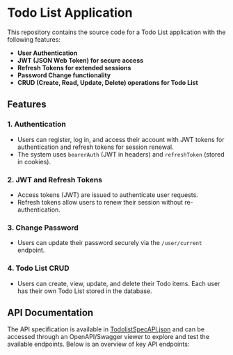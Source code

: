 # Todo List Application

This repository contains the source code for a Todo List application with the following features:

- **User Authentication**
- **JWT (JSON Web Token) for secure access**
- **Refresh Tokens for extended sessions**
- **Password Change functionality**
- **CRUD (Create, Read, Update, Delete) operations for Todo List**

## Features

### 1. **Authentication**
- Users can register, log in, and access their account with JWT tokens for authentication and refresh tokens for session renewal.
- The system uses `bearerAuth` (JWT in headers) and `refreshToken` (stored in cookies).

### 2. **JWT and Refresh Tokens**
- Access tokens (JWT) are issued to authenticate user requests.
- Refresh tokens allow users to renew their session without re-authentication.

### 3. **Change Password**
- Users can update their password securely via the `/user/current` endpoint.

### 4. **Todo List CRUD**
- Users can create, view, update, and delete their Todo items. Each user has their own Todo List stored in the database.

## API Documentation

The API specification is available in [TodolistSpecAPI.json](./TodolistSpecAPI.json) and can be accessed through an OpenAPI/Swagger viewer to explore and test the available endpoints. Below is an overview of key API endpoints: